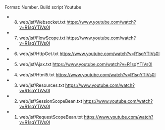 Format:
Number. Build script 
Youtube

- 8. web/jsf/Websocket.txt
https://www.youtube.com/watch?v=R1sqYTiVs0I
- 7. web/jsf/FlowScope.txt
https://www.youtube.com/watch?v=R1sqYTiVs0I
- 6. web/jsf/HttpGet.txt
https://www.youtube.com/watch?v=R1sqYTiVs0I
- 5. web/jsf/Ajax.txt
https://www.youtube.com/watch?v=R1sqYTiVs0I
- 4. web/jsf/Html5.txt
https://www.youtube.com/watch?v=R1sqYTiVs0I
- 3. web/jsf/Resources.txt
https://www.youtube.com/watch?v=R1sqYTiVs0I
- 2. web/jsf/SessionScopeBean.txt
https://www.youtube.com/watch?v=R1sqYTiVs0I
- 1. web/jsf/RequestScopeBean.txt
https://www.youtube.com/watch?v=R1sqYTiVs0I

